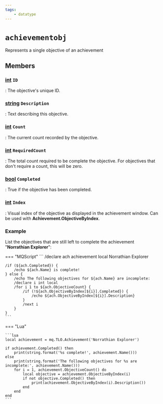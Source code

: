 ```yaml
---
tags:
    - datatype
---
```

# `achievementobj`

Represents a single objective of an achievement

## Members

### [int][int] `ID`

:   The objective's unique ID.

### [string][string] `Description`

:   Text describing this objective.

### [int][int] `Count`

:   The current count recorded by the objective.

### [int][int] `RequiredCount`

:   The total count required to be complete the objective. For objectives that don't require a count, this will be zero.

### [bool][bool] `Completed`

:   True if the objective has been completed.

### [int][int] `Index`

:   Visual index of the objective as displayed in the achievement window. Can be used with **Achievement.ObjectiveByIndex**.


### Example

List the objectives that are still left to complete the achievement "**Norrathian Explorer**":

=== "MQScript"
    ```
    /declare ach achievement local Norrathian Explorer

    /if (${ach.Completed}) {
        /echo ${ach.Name} is complete!
    } else {
        /echo The following objectives for ${ach.Name} are incomplete:
        /declare i int local
        /for i 1 to ${ach.ObjectiveCount} {
            /if (!${ach.ObjectiveByIndex[${i}].Completed}) {
                /echo ${ach.ObjectiveByIndex[${i}].Description}
            }
            /next i
        }
    }
    ```

=== "Lua"

    ```lua
    local achievement = mq.TLO.Achievement('Norrathian Explorer')

    if achievement.Completed() then
        print(string.format('%s complete!', achievement.Name()))
    else
        print(string.format('The following objectives for %s are incomplete:', achievement.Name()))
        for i = 1, achievement.ObjectiveCount() do
            local objective = achievement.ObjectiveByIndex(i)
            if not objective.Completed() then
                print(achievement.ObjectiveByIndex(i).Description())
            end
        end
    end
    ```
[int]: datatype-int.md
[string]: datatype-string.md
[achievementobj]: datatype-achievementobj.md
[bool]: datatype-bool.md
[time]: datatype-time.md
[achievement]: datatype-achievement.md
[achievementcat]: datatype-achievementcat.md
